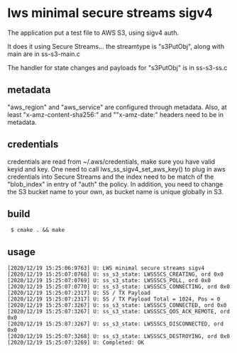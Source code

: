 # lws minimal secure streams sigv4

The application put a test file to AWS S3, using sigv4 auth.

It does it using Secure Streams... the streamtype is "s3PutObj", along with main
are in ss-s3-main.c

The handler for state changes and payloads for "s3PutObj" is in ss-s3-ss.c


## metadata
 "aws_region" and "aws_service" are configured through metadata. Also, at least
 "x-amz-content-sha256:" and ""x-amz-date:" headers need to be in metadata.


## credentials
credentials are read from ~/.aws/credentials, make sure you have valid keyid and
key.  One need to call lws_ss_sigv4_set_aws_key() to plug in aws credentials into
Secure Streams and the index need to be match of the "blob_index" in entry of "auth"
the policy.  In addition, you need to change the S3 bucket name to your own, as
bucket name is unique globally in S3.


## build

```
 $ cmake . && make
```

## usage


```
[2020/12/19 15:25:06:9763] U: LWS minimal secure streams sigv4
[2020/12/19 15:25:07:0768] U: ss_s3_state: LWSSSCS_CREATING, ord 0x0
[2020/12/19 15:25:07:0769] U: ss_s3_state: LWSSSCS_POLL, ord 0x0
[2020/12/19 15:25:07:0770] U: ss_s3_state: LWSSSCS_CONNECTING, ord 0x0
[2020/12/19 15:25:07:2317] U: SS / TX Payload
[2020/12/19 15:25:07:2317] U: SS / TX Payload Total = 1024, Pos = 0
[2020/12/19 15:25:07:3267] U: ss_s3_state: LWSSSCS_CONNECTED, ord 0x0
[2020/12/19 15:25:07:3267] U: ss_s3_state: LWSSSCS_QOS_ACK_REMOTE, ord 0x0
[2020/12/19 15:25:07:3267] U: ss_s3_state: LWSSSCS_DISCONNECTED, ord 0x0
[2020/12/19 15:25:07:3268] U: ss_s3_state: LWSSSCS_DESTROYING, ord 0x0
[2020/12/19 15:25:07:3269] U: Completed: OK

```
